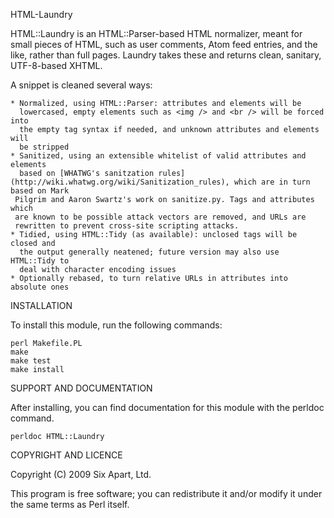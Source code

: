 HTML-Laundry

HTML::Laundry is an HTML::Parser-based HTML normalizer, meant for small pieces
of HTML, such as user comments, Atom feed entries, and the like, rather than 
full pages. Laundry takes these and returns clean, sanitary, UTF-8-based XHTML.

A snippet is cleaned several ways:

	* Normalized, using HTML::Parser: attributes and elements will be
	  lowercased, empty elements such as <img /> and <br /> will be forced into
	  the empty tag syntax if needed, and unknown attributes and elements will
	  be stripped
	* Sanitized, using an extensible whitelist of valid attributes and elements
	  based on [WHATWG's sanitzation rules](http://wiki.whatwg.org/wiki/Sanitization_rules), which are in turn based on Mark
	 Pilgrim and Aaron Swartz's work on sanitize.py. Tags and attributes which
	 are known to be possible attack vectors are removed, and URLs are
	 rewritten to prevent cross-site scripting attacks.
	* Tidied, using HTML::Tidy (as available): unclosed tags will be closed and
	  the output generally neatened; future version may also use HTML::Tidy to 
	  deal with character encoding issues
	* Optionally rebased, to turn relative URLs in attributes into absolute ones

INSTALLATION

To install this module, run the following commands:

	perl Makefile.PL
	make
	make test
	make install

SUPPORT AND DOCUMENTATION

After installing, you can find documentation for this module with the
perldoc command.

    perldoc HTML::Laundry

COPYRIGHT AND LICENCE

Copyright (C) 2009 Six Apart, Ltd.

This program is free software; you can redistribute it and/or modify it
under the same terms as Perl itself.
